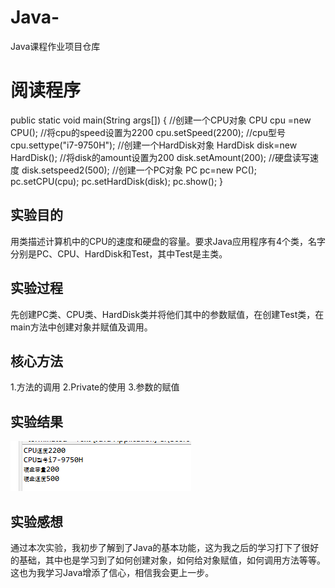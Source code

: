 # Java-
Java课程作业项目仓库

# 阅读程序
public static void main(String args[]) {
	  //创建一个CPU对象
		CPU cpu =new CPU();
	  //将cpu的speed设置为2200
	    cpu.setSpeed(2200);
	  //cpu型号  
	    cpu.settype("i7-9750H");
	  //创建一个HardDisk对象
	    HardDisk disk=new HardDisk();
	  //将disk的amount设置为200
	    disk.setAmount(200);
	  //硬盘读写速度 
	    disk.setspeed2(500);
	  //创建一个PC对象
	    PC pc=new PC();
	    pc.setCPU(cpu);
	    pc.setHardDisk(disk);
	    pc.show();
	 }
## 实验目的
用类描述计算机中的CPU的速度和硬盘的容量。要求Java应用程序有4个类，名字分别是PC、CPU、HardDisk和Test，其中Test是主类。

## 实验过程
先创建PC类、CPU类、HardDisk类并将他们其中的参数赋值，在创建Test类，在main方法中创建对象并赋值及调用。
## 核心方法
1.方法的调用
2.Private的使用
3.参数的赋值

## 实验结果
![结果](结果.png)
## 实验感想
通过本次实验，我初步了解到了Java的基本功能，这为我之后的学习打下了很好的基础，其中也是学习到了如何创建对象，如何给对象赋值，如何调用方法等等。这也为我学习Java增添了信心，相信我会更上一步。
